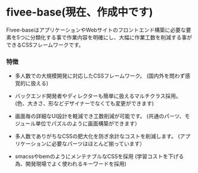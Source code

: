 # fivee-base(**現在、作成中**です)
Fivee-baseはアプリケーションやWebサイトのフロントエンド構築に必要な要素を5つに分類化する事で作業内容を明確にし、大幅に作業工数を削減する事ができるCSSフレームワークです。


### 特徴
* 多人数での大規模開発に対応したCSSフレームワーク。
(国内外を問わず感覚的に扱える)

* バックエンド開発者やディレクターも簡単に扱えるマルチクラス採用。
(色、大きさ、形などデザイナーでなくても変更ができます)

- 画面毎の詳細なUI設計を軽減でき工数削減が可能です。
(共通のパーツ、モジュール単位でパズルのように画面構築ができます）

- 多人数でありがちなCSSの肥大化を防ぎ余計なコストを削減します。
(アプリケーションに必要なパーツはほとんど揃っています）

- smacssやbemのようにメンテナブルなCSSを採用
(学習コストを下げる為、開発現場でよく使われるキーワードを採用)